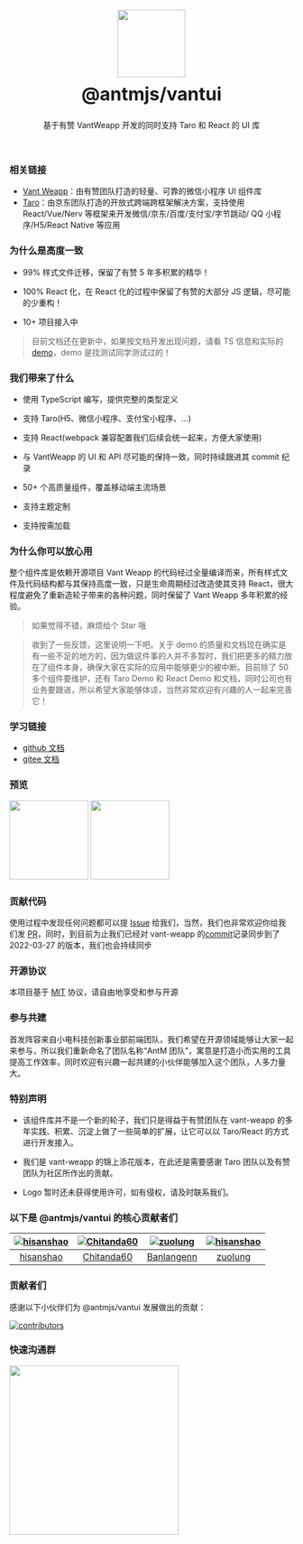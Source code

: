 <div class="card">
  <div class="intro" style="text-align: center; padding: 20px;">
    <img class="intro__logo" style="width: 120px; height: 120px; box-shadow: none;" src="https://antm-js.gitee.io/resource/antmjs-vantui.jpg">
    <h2 style="margin: 0; font-size: 32px; line-height: 60px;">@antmjs/vantui</h2>
    <p>基于有赞 VantWeapp 开发的同时支持 Taro 和 React 的 UI 库</p>
  </div>
</div>

### 相关链接

- [Vant Weapp](https://github.com/youzan/vant-weapp)：由有赞团队打造的轻量、可靠的微信小程序 UI 组件库
- [Taro](https://github.com/NervJS/taro)：由京东团队打造的开放式跨端跨框架解决方案，支持使用 React/Vue/Nerv 等框架来开发微信/京东/百度/支付宝/字节跳动/ QQ 小程序/H5/React Native 等应用

### 为什么是高度一致

- 99% 样式文件迁移，保留了有赞 5 年多积累的精华！

- 100% React 化，在 React 化的过程中保留了有赞的大部分 JS 逻辑，尽可能的少重构！

- 10+ 项目接入中

> 目前文档还在更新中，如果按文档开发出现问题，请看 TS 信息和实际的[demo](https://github.com/AntmJS/vantui/tree/main/packages/vantui-demo)，demo 是找测试同学测试过的！

### 我们带来了什么

- 使用 TypeScript 编写，提供完整的类型定义

- 支持 Taro(H5、微信小程序、支付宝小程序、...)

- 支持 React(webpack 兼容配置我们后续会统一起来，方便大家使用)

- 与 VantWeapp 的 UI 和 API 尽可能的保持一致，同时持续跟进其 commit 纪录

- 50+ 个高质量组件，覆盖移动端主流场景

- 支持主题定制

- 支持按需加载

### 为什么你可以放心用

整个组件库是依赖开源项目 Vant Weapp 的代码经过全量编译而来，所有样式文件及代码结构都与其保持高度一致，只是生命周期经过改造使其支持 React，很大程度避免了重新造轮子带来的各种问题，同时保留了 Vant Weapp 多年积累的经验。

> 如果觉得不错，麻烦给个 Star 哦

> 收到了一些反馈，这里说明一下吧。关于 demo 的质量和文档现在确实是有一些不足的地方的，因为做这件事的人并不多暂时，我们把更多的精力放在了组件本身，确保大家在实际的应用中能够更少的被中断。目前除了 50 多个组件要维护，还有 Taro Demo 和 React Demo 和文档，同时公司也有业务要跟进，所以希望大家能够体谅，当然非常欢迎有兴趣的人一起来完善它！

### 学习链接

- [github 文档](https://antmjs.github.io/vantui/#/home)
- [gitee 文档](https://antm-js.gitee.io/vantui/#/home)

### 预览

<img style="width: 140px; height: 140px; box-shadow: none;" src="https://antm-js.gitee.io/resource/vantui-weapp.png" />
<img style="width: 140px; height: 140px; box-shadow: none;" src="https://antm-js.gitee.io/resource/vantui-h5.png" />

### 贡献代码

使用过程中发现任何问题都可以提 [Issue](https://github.com/antmjs/vantui/issues) 给我们，当然，我们也非常欢迎你给我们发 [PR](https://github.com/antmjs/vantui/pulls)，同时，到目前为止我们已经对 vant-weapp 的[commit](https://github.com/youzan/vant-weapp/commits/dev)记录同步到了 2022-03-27 的版本，我们也会持续同步

### 开源协议

本项目基于 [MIT](https://zh.wikipedia.org/wiki/MIT%E8%A8%B1%E5%8F%AF%E8%AD%89) 协议，请自由地享受和参与开源

### 参与共建

首发阵容来自小电科技创新事业部前端团队，我们希望在开源领域能够让大家一起来参与，所以我们重新命名了团队名称“AntM 团队”，寓意是打造小而实用的工具提高工作效率，同时欢迎有兴趣一起共建的小伙伴能够加入这个团队，人多力量大。

### 特别声明

- 该组件库并不是一个新的轮子，我们只是得益于有赞团队在 vant-weapp 的多年实践、积累、沉淀上做了一些简单的扩展，让它可以以 Taro/React 的方式进行开发接入。

- 我们是 vant-weapp 的锦上添花版本，在此还是需要感谢 Taro 团队以及有赞团队为社区所作出的贡献。

- Logo 暂时还未获得使用许可，如有侵权，请及时联系我们。

### 以下是 @antmjs/vantui 的核心贡献者们

| [![hisanshao](https://avatars.githubusercontent.com/u/26359618?s=100&v=4)](https://github.com/hisanshao/) | [![Chitanda60](https://avatars.githubusercontent.com/u/16026533?s=100&v=4)](https://github.com/Chitanda60/) | [![zuolung](https://avatars.githubusercontent.com/u/19684540?s=100&v=4)](https://github.com/Banlangenn/) | [![hisanshao](https://avatars.githubusercontent.com/u/28145148?s=100&v=4)](https://github.com/zuolung/) |
| :-------------------------------------------------------------------------------------------------------: | :---------------------------------------------------------------------------------------------------------: | :------------------------------------------------------------------------------------------------------: | :-----------------------------------------------------------------------------------------------------: |
|                                [hisanshao](https://github.com/hisanshao/)                                 |                                [Chitanda60](https://github.com/Chitanda60/)                                 |                               [Banlangenn](https://github.com/Banlangenn/)                               |                                 [zuolung](https://github.com/zuolung/)                                  |

### 贡献者们

感谢以下小伙伴们为 @antmjs/vantui 发展做出的贡献：

<a href="https://github.com/AntmJS/vantui/graphs/contributors">
  <img src="https://opencollective.com/vantuiantmjs/contributors.svg?width=890&button=false" alt="contributors">
</a>

### 快速沟通群

<div style="display:inline-block;">
<img style="width:300px" src="https://antm-js.gitee.io/resource/wechat_v30.jpeg" />
</div>
